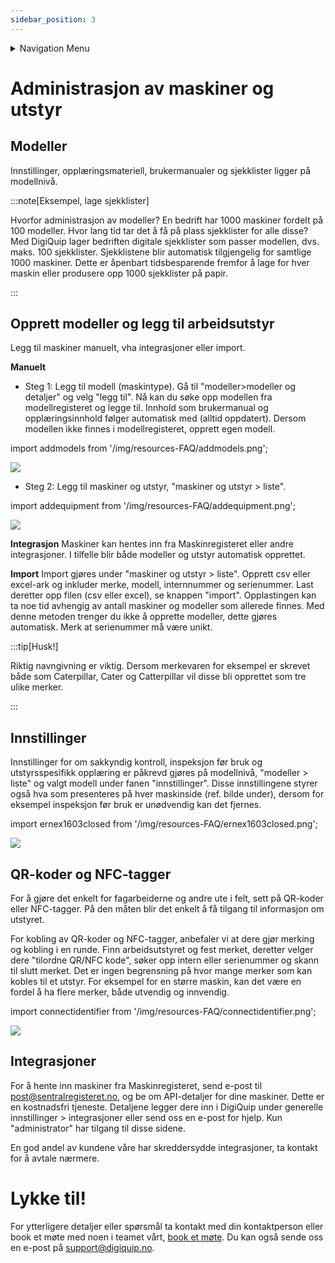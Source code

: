 ```yaml
---
sidebar_position: 3
---
```


<details className="markdown-navigation">
  <summary>Navigation Menu</summary>

- [intro](/docs/intro)
- [Juridisk](/docs/category/juridisk)
    - [Bruksvilkår (EULA)](/docs/legal/eula)
    - [Personvernerklæring](/docs/legal/privacy-policy)
    - [Generelle avtalevilkår](/docs/legal/terms)
    - [Avtale om Tjenestenivå (SLA)](/docs/legal/sla)
- [Hendig informasjon](/docs/category/hendig-informasjon)
    - [For utviklere](/docs/category/for-utviklere)
    - [Designguide](/docs/category/designguide)
- [Priser](/docs/category/priser)
    - [Prisliste og etiketter](/docs/prices/detailed-price-list)
- [Bruk av programvaren DigiQuip](/docs/category/bruk-av-programvaren-digiquip)
    - [Kom i gang med DigiQuip](/docs/resources/getting-started)
    - [Administrasjon av brukere](/docs/resources/user-management)
    - [Administrasjon av maskiner og utstyr](/docs/resources/equipment-management)
    - [Administrere egen og andres kompetanse](/docs/resources/competence-management)
    - [Sjekklister](/docs/resources/checklists)
    - [Daglig kontroll og vedlikehold](/docs/resources/Pre-use-maintenance)
    - [Sakkyndig kontroll](/docs/resources/inspections)
    - [QR-koder/NFC-tagger](/docs/resources/landingpage)
    - [Utstyrsspesifikk opplæring](/docs/resources/training)
    - [Varslinger](/docs/resources/notifications)
- [Teknisk dokumentasjon](/docs/category/teknisk-dokumentasjon)
    - [Registeret](/docs/category/registeret)
</details>

# Administrasjon av maskiner og utstyr

## Modeller

Innstillinger, opplæringsmateriell, brukermanualer og sjekklister ligger på modellnivå.

:::note[Eksempel, lage sjekklister]

Hvorfor administrasjon av modeller? En bedrift har 1000 maskiner fordelt på 100 modeller. Hvor lang tid tar det å få på plass sjekklister for alle disse? Med DigiQuip lager bedriften digitale sjekklister som passer modellen, dvs. maks. 100 sjekklister. Sjekklistene blir automatisk tilgjengelig for samtlige 1000 maskiner. Dette er åpenbart tidsbesparende fremfor å lage for hver maskin eller produsere opp 1000 sjekklister på papir.

:::

## Opprett modeller og legg til arbeidsutstyr

Legg til maskiner manuelt, vha integrasjoner eller import.

**Manuelt**

- Steg 1: Legg til modell (maskintype). Gå til "modeller>modeller og detaljer" og velg "legg til". Nå kan du søke opp modellen fra modellregisteret og legge til. Innhold som brukermanual og opplæringsinnhold følger automatisk med (alltid oppdatert). Dersom modellen ikke finnes i modellregisteret, opprett egen modell.

import addmodels from '/img/resources-FAQ/addmodels.png';

<img src={addmodels} style={{width:800}} />

- Steg 2: Legg til maskiner og utstyr, "maskiner og utstyr > liste".

import addequipment from '/img/resources-FAQ/addequipment.png';

<img src={addequipment} style={{width:800}} />

**Integrasjon**
Maskiner kan hentes inn fra Maskinregisteret eller andre integrasjoner. I tilfelle blir både modeller og utstyr automatisk opprettet.

**Import**
Import gjøres under "maskiner og utstyr > liste". Opprett csv eller excel-ark og inkluder merke, modell, internnummer og serienummer. Last deretter opp filen (csv eller excel), se knappen "import". Opplastingen kan ta noe tid avhengig av antall maskiner og modeller som allerede finnes. Med denne metoden trenger du ikke å opprette modeller, dette gjøres automatisk. Merk at serienummer må være unikt.

:::tip[Husk!]

Riktig navngivning er viktig. Dersom merkevaren for eksempel er skrevet både som Caterpillar, Cater og Catterpillar vil disse bli opprettet som tre ulike merker.

:::

## Innstillinger

Innstillinger for om  sakkyndig kontroll, inspeksjon før bruk og utstyrsspesifikk opplæring er påkrevd gjøres på modellnivå, "modeller > liste" og valgt modell under fanen "innstillinger". Disse innstillingene styrer også hva som presenteres på hver maskinside (ref. bilde under), dersom for eksempel inspeksjon før bruk er unødvendig kan det fjernes.

import ernex1603closed from '/img/resources-FAQ/ernex1603closed.png';

<img src={ernex1603closed} style={{width:250}} />

## QR-koder og NFC-tagger

For å gjøre det enkelt for fagarbeiderne og andre ute i felt, sett på QR-koder eller NFC-tagger. På den måten blir det enkelt å få tilgang til informasjon om utstyret.

For kobling av QR-koder og NFC-tagger, anbefaler vi at dere gjør merking og kobling i en runde. Finn arbeidsutstyret og fest merket, deretter velger dere "tilordne QR/NFC kode", søker opp intern eller serienummer og skann til slutt merket. Det er ingen begrensning på hvor mange merker som kan kobles til et utstyr. For eksempel for en større maskin, kan det være en fordel å ha flere merker, både utvendig og innvendig.

import connectidentifier from '/img/resources-FAQ/connectidentifier.png';

<img src={connectidentifier} style={{width:800}} />

## Integrasjoner

For å hente inn maskiner fra Maskinregisteret, send e-post til post@sentralregisteret.no, og be om API-detaljer for dine maskiner. Dette er en kostnadsfri tjeneste. Detaljene legger dere inn i DigiQuip under generelle innstillinger > integrasjoner eller send oss en e-post for hjelp. Kun "administrator" har tilgang til disse sidene.

En god andel av kundene våre har skreddersydde integrasjoner, ta kontakt for å avtale nærmere.

# Lykke til!

For ytterligere detaljer eller spørsmål ta kontakt med din kontaktperson eller book et møte med noen i teamet vårt, [book et møte](https://digiquip.no/about). Du kan også sende oss en e-post på support@digiquip.no.